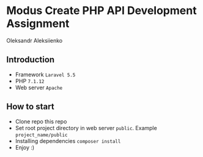 # Modus Create PHP API Development Assignment 
Oleksandr Aleksiienko

## Introduction
* Framework `Laravel 5.5`
* PHP `7.1.12`
* Web server `Apache`

## How to start
* Clone repo this repo
* Set root project directory in web server `public`. Example `project_name/public`
* Installing dependencies `composer install`
* Enjoy :) 
